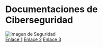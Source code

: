 <html lang="es">
<head>
    <meta charset="UTF-8">
    <meta http-equiv="X-UA-Compatible" content="IE=edge">
    <meta name="viewport" content="width=device-width, initial-scale=1.0">
    <link rel="stylesheet" href="styles.css">
</head>
<body>
    <div class="container">
        <h1>Documentaciones de Ciberseguridad</h1>
        <div class="image-container">
            <img src="imagen-ejemplo.jpg" alt="Imagen de Seguridad" class="center-image">
        </div>
        <div class="links">
            <a href="#" class="button">Enlace 1</a>
            <a href="#" class="button">Enlace 2</a>
            <a href="#" class="button">Enlace 3</a>
        </div>
    </div>
</body>
</html>

